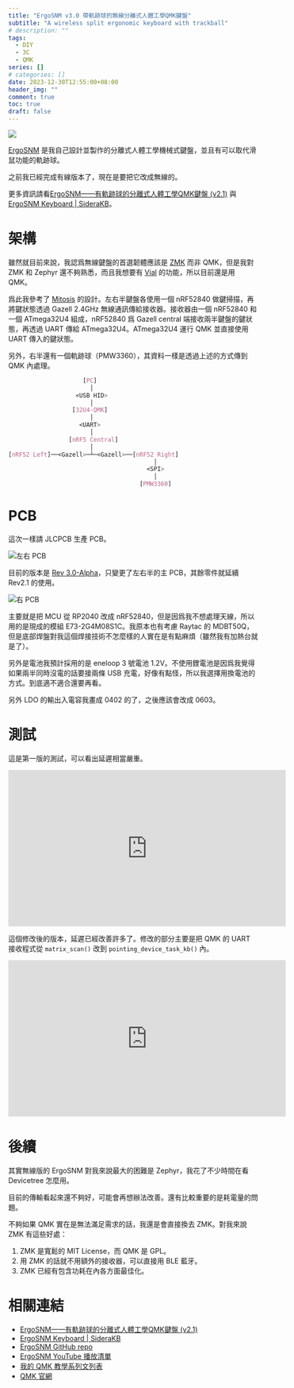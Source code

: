 ```yaml
---
title: "ErgoSNM v3.0 帶軌跡球的無線分離式人體工學QMK鍵盤"
subtitle: "A wireless split ergonomic keyboard with trackball"
# description: ""
tags:
  - DIY
  - 3C
  - QMK
series: []
# categories: []
date: 2023-12-30T12:55:00+08:00
header_img: ""
comment: true
toc: true
draft: false
---
```


![](https://blogger.googleusercontent.com/img/b/R29vZ2xl/AVvXsEgxDiA1z2pniOgv1bDiH3zPjn0hJ4_R6NFFBTDMTE91p0erWxVLpsUfBb5CHRoKZ3b16wJ0898m219DMjvq-FvNgaRpMu19zy-9mlc2DuCRgIduudHsbHd6wKUQAb89eN6CRcPF43yDzJX8P-YawpRMRlTSn_GDwSKeDmV1QDS1P05hpAuC831zIJQpxps/s16000/PXL_20231230_033645973.jpg)

[ErgoSNM](https://github.com/siderakb/ergo-snm-keyboard) 是我自己設計並製作的分離式人體工學機械式鍵盤，並且有可以取代滑鼠功能的軌跡球。

之前我已經完成有線版本了，現在是要把它改成無線的。

更多資訊請看[ErgoSNM——有軌跡球的分離式人體工學QMK鍵盤 (v2.1)](/posts/ergosnm-v2-1-intro/) 與 [ErgoSNM Keyboard | SideraKB](https://siderakb.github.io/docs/category/ergosnm)。

# 架構

雖然就目前來說，我認爲無線鍵盤的首選韌體應該是 [ZMK](https://zmk.dev/) 而非 QMK，但是我對 ZMK 和 Zephyr 還不夠熟悉，而且我想要有 [Vial](https://get.vial.today/) 的功能，所以目前還是用 QMK。

爲此我參考了 [Mitosis](https://github.com/reversebias/mitosis) 的設計。左右半鍵盤各使用一個 nRF52840 做鍵掃描，再將鍵狀態透過 Gazell 2.4GHz 無線通訊傳給接收器。接收器由一個 nRF52840 和一個 ATmega32U4 組成，nRF52840 爲 Gazell central 端接收兩半鍵盤的鍵狀態，再透過 UART 傳給 ATmega32U4。ATmega32U4 運行 QMK 並直接使用 UART 傳入的鍵狀態。

另外，右半還有一個軌跡球（PMW3360），其資料一樣是透過上述的方式傳到 QMK 內處理。

```css
                     [PC]
                       │
                   <USB HID>
                       │
                  [32U4-QMK]
                       │
                    <UART>
                       │
                 [nRF5 Central]
                       │
[nRF52 Left]──<Gazell>─┴─<Gazell>──[nRF52 Right]
                                         │
                                       <SPI>
                                         │
                                     [PMW3360]
```

# PCB

這次一樣請 JLCPCB 生產 PCB。

![左右 PCB](https://blogger.googleusercontent.com/img/b/R29vZ2xl/AVvXsEg10uS5zVOv14y4WeZY5BvLn5W2342whazwQxhjDko9AD52WEZ9dLzL6G2IbZrHOuigbjpz19_GSzc7TBWKBHBRXcbkRsYTd-AABUmmVu5MDFR5YFiTCMbMhB8DZKpLB8mj0XURlylsK7Xnr5_9rxkbvjE8-KyET6XAxkz7_AXW05xc5UunY9yuK44AfUg/s16000/PXL_20231118_101536191.jpg)

目前的版本是 [Rev 3.0-Alpha](https://github.com/siderakb/ergo-snm-keyboard/releases/tag/v3.0.0-alpha)，只變更了左右半的主 PCB，其餘零件就延續 Rev2.1 的使用。

![右 PCB](https://blogger.googleusercontent.com/img/b/R29vZ2xl/AVvXsEjvQy4JE9kI2WEfBKyMv7bO-4aVJDc80rboeAZuABMjaQ_AHBuU9bCUcDjpwhZBjLInous_Th0xz3eUU27Ell_cQqyaIu9QfvvQHEz3zcbZScoDJTL4ROLlSZP2_XE8q8sXWt3SLuRNuSM17eoMAzm79UzfTdutkWsgDfQzlIoviJ6G5u0fkK1KPJiRvOk/s16000/Screenshot%202023-12-30%20122714.png)

主要就是把 MCU 從 RP2040 改成 nRF52840，但是因爲我不想處理天線，所以用的是現成的模組 E73-2G4M08S1C。我原本也有考慮 Raytac 的 MDBT50Q，但是底部焊盤對我這個焊接技術不怎麼樣的人實在是有點麻煩（雖然我有加熱台就是了）。

另外是電池我預計採用的是 eneloop 3 號電池 1.2V。不使用鋰電池是因爲我覺得如果兩半同時沒電的話要接兩條 USB 充電，好像有點怪，所以我選擇用換電池的方式。到底適不適合還要再看。

另外 LDO 的輸出入電容我畫成 0402 的了，之後應該會改成 0603。

# 測試

這是第一版的測試，可以看出延遲相當嚴重。

<iframe width="560" height="315" src="https://www.youtube.com/embed/BIOsrYmRqe4?si=dvUb97Nf2RI7gblD" title="YouTube video player" frameborder="0" allow="accelerometer; autoplay; clipboard-write; encrypted-media; gyroscope; picture-in-picture; web-share" allowfullscreen></iframe>

這個修改後的版本，延遲已經改善許多了。修改的部分主要是把 QMK 的 UART 接收程式從 `matrix_scan()` 改到 `pointing_device_task_kb()` 內。

<iframe width="560" height="315" src="https://www.youtube.com/embed/EPGxoYIOgcI?si=n5n0IPBgmPbb8iIb" title="YouTube video player" frameborder="0" allow="accelerometer; autoplay; clipboard-write; encrypted-media; gyroscope; picture-in-picture; web-share" allowfullscreen></iframe>

# 後續

其實無線版的 ErgoSNM 對我來說最大的困難是 Zephyr，我花了不少時間在看 Devicetree 怎麼用。

目前的傳輸看起來還不夠好，可能會再想辦法改善。還有比較重要的是耗電量的問題。

不夠如果 QMK 實在是無法滿足需求的話，我還是會直接換去 ZMK。對我來說 ZMK 有這些好處：
1. ZMK 是寬鬆的 MIT License，而 QMK 是 GPL。
2. 用 ZMK 的話就不用額外的接收器，可以直接用 BLE 藍牙。
3. ZMK 已經有包含功耗在內各方面最佳化。
  
# 相關連結

- [ErgoSNM——有軌跡球的分離式人體工學QMK鍵盤 (v2.1)](/posts/ergosnm-v2-1-intro/)
- [ErgoSNM Keyboard | SideraKB](https://siderakb.github.io/docs/category/ergosnm)
- [ErgoSNM GitHub repo](https://github.com/siderakb/ergo-snm-keyboard)
- [ErgoSNM YouTube 播放清單](https://youtube.com/playlist?list=PL1kBTdTo-vGbdUH9_YovZvkGXuNMB03fa)
- [我的 QMK 教學系列文列表](/posts/diyqmkkeyboard-0/#教學文列表)
- [QMK 官網](https://qmk.fm/)
